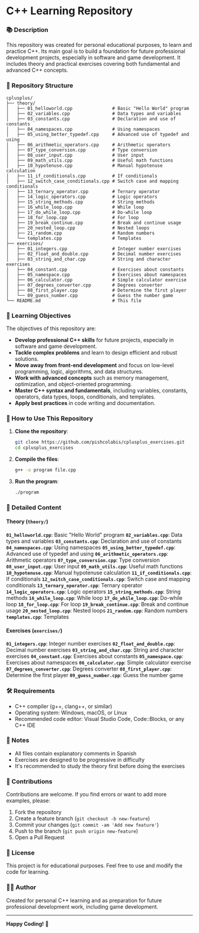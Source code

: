 # C++ Learning Repository

### 📚 Description

This repository was created for personal educational purposes, to learn and practice C++. Its main goal is to build a foundation for future professional development projects, especially in software and game development. It includes theory and practical exercises covering both fundamental and advanced C++ concepts.

### 📁 Repository Structure
```
cplusplus/
├── theory/                 
│   ├── 01_helloworld.cpp               # Basic "Hello World" program
│   ├── 02_variables.cpp                # Data types and variables
│   ├── 03_constants.cpp                # Declaration and use of constants
│   ├── 04_namespaces.cpp               # Using namespaces
│   ├── 05_using_better_typedef.cpp     # Advanced use of typedef and using
│   ├── 06_arithmetic_operators.cpp     # Arithmetic operators
│   ├── 07_type_conversion.cpp          # Type conversion
│   ├── 08_user_input.cpp               # User input
│   ├── 09_math_utils.cpp               # Useful math functions
│   ├── 10_hypotenuse.cpp               # Manual hypotenuse calculation
│   ├── 11_if_conditionals.cpp          # If conditionals
│   ├── 12_switch_case_conditionals.cpp # Switch case and mapping conditionals
│   ├── 13_ternary_operator.cpp         # Ternary operator
│   ├── 14_logic_operators.cpp          # Logic operators
│   ├── 15_string_methods.cpp           # String methods
│   ├── 16_while_loop.cpp               # While loop
│   ├── 17_do_while_loop.cpp            # Do-while loop
│   ├── 18_for_loop.cpp                 # For loop
│   ├── 19_break_continue.cpp           # Break and continue usage
│   ├── 20_nested_loop.cpp              # Nested loops
│   ├── 21_random.cpp                   # Random numbers
│   └── templates.cpp                   # Templates
├── exercises/                         
│   ├── 01_integers.cpp                 # Integer number exercises
│   ├── 02_float_and_double.cpp         # Decimal number exercises
│   ├── 03_string_and_char.cpp          # String and character exercises
│   ├── 04_constant.cpp                 # Exercises about constants
│   ├── 05_namespace.cpp                # Exercises about namespaces
│   ├── 06_calculator.cpp               # Simple calculator exercise
│   ├── 07_degrees_converter.cpp        # Degrees converter
│   ├── 08_first_player.cpp             # Determine the first player
│   └── 09_guess_number.cpp             # Guess the number game
└── README.md                           # This file
```

### 🎯 Learning Objectives

The objectives of this repository are:

- **Develop professional C++ skills** for future projects, especially in software and game development.
- **Tackle complex problems** and learn to design efficient and robust solutions.
- **Move away from front-end development** and focus on low-level programming, logic, algorithms, and data structures.
- **Work with advanced concepts** such as memory management, optimization, and object-oriented programming.
- **Master C++ syntax and fundamentals**, including variables, constants, operators, data types, loops, conditionals, and templates.
- **Apply best practices** in code writing and documentation.

### 🚀 How to Use This Repository

1. **Clone the repository**:

   ```bash
   git clone https://github.com/pishcolabis/cplusplus_exercises.git
   cd cplusplus_exercises
   ```
2. **Compile the files**:

   ```bash
   g++ -o program file.cpp
   ```
3. **Run the program**:

   ```bash
   ./program
   ```

### 📖 Detailed Content

#### Theory (`theory/`)

**`01_helloworld.cpp`**: Basic "Hello World" program
**`02_variables.cpp`**: Data types and variables
**`03_constants.cpp`**: Declaration and use of constants
**`04_namespaces.cpp`**: Using namespaces
**`05_using_better_typedef.cpp`**: Advanced use of typedef and using
**`06_arithmetic_operators.cpp`**: Arithmetic operators
**`07_type_conversion.cpp`**: Type conversion
**`08_user_input.cpp`**: User input
**`09_math_utils.cpp`**: Useful math functions
**`10_hypotenuse.cpp`**: Manual hypotenuse calculation
**`11_if_conditionals.cpp`**: If conditionals
**`12_switch_case_conditionals.cpp`**: Switch case and mapping conditionals
**`13_ternary_operator.cpp`**: Ternary operator
**`14_logic_operators.cpp`**: Logic operators
**`15_string_methods.cpp`**: String methods
**`16_while_loop.cpp`**: While loop
**`17_do_while_loop.cpp`**: Do-while loop
**`18_for_loop.cpp`**: For loop
**`19_break_continue.cpp`**: Break and continue usage
**`20_nested_loop.cpp`**: Nested loops
**`21_random.cpp`**: Random numbers
**`templates.cpp`**: Templates

#### Exercises (`exercises/`)

**`01_integers.cpp`**: Integer number exercises
**`02_float_and_double.cpp`**: Decimal number exercises
**`03_string_and_char.cpp`**: String and character exercises
**`04_constant.cpp`**: Exercises about constants
**`05_namespace.cpp`**: Exercises about namespaces
**`06_calculator.cpp`**: Simple calculator exercise
**`07_degrees_converter.cpp`**: Degrees converter
**`08_first_player.cpp`**: Determine the first player
**`09_guess_number.cpp`**: Guess the number game

### 🛠️ Requirements

- C++ compiler (g++, clang++, or similar)
- Operating system: Windows, macOS, or Linux
- Recommended code editor: Visual Studio Code, Code::Blocks, or any C++ IDE

### 📝 Notes

- All files contain explanatory comments in Spanish
- Exercises are designed to be progressive in difficulty
- It's recommended to study the theory first before doing the exercises

### 🤝 Contributions

Contributions are welcome. If you find errors or want to add more examples, please:

1. Fork the repository
2. Create a feature branch (`git checkout -b new-feature`)
3. Commit your changes (`git commit -am 'Add new feature'`)
4. Push to the branch (`git push origin new-feature`)
5. Open a Pull Request

### 📄 License

This project is for educational purposes. Feel free to use and modify the code for learning.

### 👨‍💻 Author

Created for personal C++ learning and as preparation for future professional development work, including game development.

---

**Happy Coding!** 🚀
